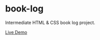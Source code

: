 # book-log
Intermediate HTML & CSS book log project.

[Live Demo](https://paulinalasko.github.io/book-log)